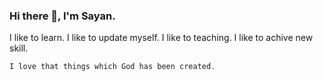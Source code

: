 ### Hi there 👋, I'm Sayan.
<p>
I like to learn.
I like to update myself.
I like to teaching.
I like to achive new skill.
</p>

```cpp
I love that things which God has been created.
```
